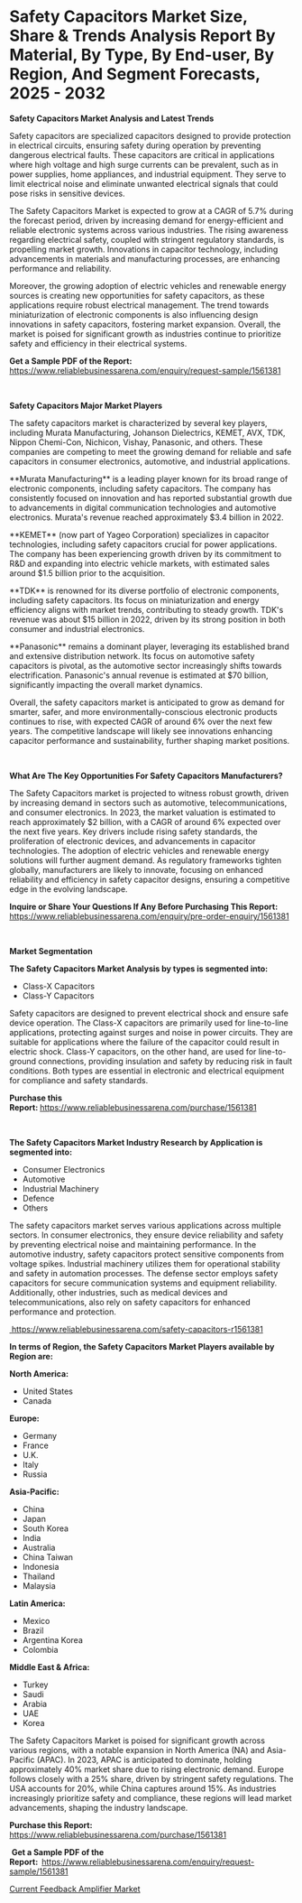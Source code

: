 <p><h1>Safety Capacitors Market Size, Share & Trends Analysis Report By Material, By Type, By End-user, By Region, And Segment Forecasts, 2025 - 2032</h1></p><p><strong>Safety Capacitors Market Analysis and Latest Trends</strong></p>
<p><p>Safety capacitors are specialized capacitors designed to provide protection in electrical circuits, ensuring safety during operation by preventing dangerous electrical faults. These capacitors are critical in applications where high voltage and high surge currents can be prevalent, such as in power supplies, home appliances, and industrial equipment. They serve to limit electrical noise and eliminate unwanted electrical signals that could pose risks in sensitive devices.</p><p>The Safety Capacitors Market is expected to grow at a CAGR of 5.7% during the forecast period, driven by increasing demand for energy-efficient and reliable electronic systems across various industries. The rising awareness regarding electrical safety, coupled with stringent regulatory standards, is propelling market growth. Innovations in capacitor technology, including advancements in materials and manufacturing processes, are enhancing performance and reliability.</p><p>Moreover, the growing adoption of electric vehicles and renewable energy sources is creating new opportunities for safety capacitors, as these applications require robust electrical management. The trend towards miniaturization of electronic components is also influencing design innovations in safety capacitors, fostering market expansion. Overall, the market is poised for significant growth as industries continue to prioritize safety and efficiency in their electrical systems.</p></p>
<p><strong>Get a Sample PDF of the Report:&nbsp;</strong> <a href="https://www.reliablebusinessarena.com/enquiry/request-sample/1561381?utm_campaign=2532&utm_medium=2&utm_source=Github&utm_content=ia&utm_term=06042025&utm_id=safety-capacitors">https://www.reliablebusinessarena.com/enquiry/request-sample/1561381</a></p>
<p>&nbsp;</p>
<p><strong>Safety Capacitors Major Market Players</strong></p>
<p><p>The safety capacitors market is characterized by several key players, including Murata Manufacturing, Johanson Dielectrics, KEMET, AVX, TDK, Nippon Chemi-Con, Nichicon, Vishay, Panasonic, and others. These companies are competing to meet the growing demand for reliable and safe capacitors in consumer electronics, automotive, and industrial applications.</p><p>**Murata Manufacturing** is a leading player known for its broad range of electronic components, including safety capacitors. The company has consistently focused on innovation and has reported substantial growth due to advancements in digital communication technologies and automotive electronics. Murata's revenue reached approximately $3.4 billion in 2022.</p><p>**KEMET** (now part of Yageo Corporation) specializes in capacitor technologies, including safety capacitors crucial for power applications. The company has been experiencing growth driven by its commitment to R&D and expanding into electric vehicle markets, with estimated sales around $1.5 billion prior to the acquisition.</p><p>**TDK** is renowned for its diverse portfolio of electronic components, including safety capacitors. Its focus on miniaturization and energy efficiency aligns with market trends, contributing to steady growth. TDK's revenue was about $15 billion in 2022, driven by its strong position in both consumer and industrial electronics.</p><p>**Panasonic** remains a dominant player, leveraging its established brand and extensive distribution network. Its focus on automotive safety capacitors is pivotal, as the automotive sector increasingly shifts towards electrification. Panasonic's annual revenue is estimated at $70 billion, significantly impacting the overall market dynamics.</p><p>Overall, the safety capacitors market is anticipated to grow as demand for smarter, safer, and more environmentally-conscious electronic products continues to rise, with expected CAGR of around 6% over the next few years. The competitive landscape will likely see innovations enhancing capacitor performance and sustainability, further shaping market positions.</p></p>
<p>&nbsp;</p>
<p><strong>What Are The Key Opportunities For Safety Capacitors Manufacturers?</strong></p>
<p><p>The Safety Capacitors market is projected to witness robust growth, driven by increasing demand in sectors such as automotive, telecommunications, and consumer electronics. In 2023, the market valuation is estimated to reach approximately $2 billion, with a CAGR of around 6% expected over the next five years. Key drivers include rising safety standards, the proliferation of electronic devices, and advancements in capacitor technologies. The adoption of electric vehicles and renewable energy solutions will further augment demand. As regulatory frameworks tighten globally, manufacturers are likely to innovate, focusing on enhanced reliability and efficiency in safety capacitor designs, ensuring a competitive edge in the evolving landscape.</p></p>
<p><strong>Inquire or Share Your Questions If Any Before Purchasing This Report:</strong> <a href="https://www.reliablebusinessarena.com/enquiry/pre-order-enquiry/1561381?utm_campaign=2532&utm_medium=2&utm_source=Github&utm_content=ia&utm_term=06042025&utm_id=safety-capacitors">https://www.reliablebusinessarena.com/enquiry/pre-order-enquiry/1561381</a></p>
<p>&nbsp;</p>
<p><strong>Market Segmentation</strong></p>
<p><strong>The Safety Capacitors Market Analysis by types is segmented into:</strong></p>
<p><ul><li>Class-X Capacitors</li><li>Class-Y Capacitors</li></ul></p>
<p><p>Safety capacitors are designed to prevent electrical shock and ensure safe device operation. The Class-X capacitors are primarily used for line-to-line applications, protecting against surges and noise in power circuits. They are suitable for applications where the failure of the capacitor could result in electric shock. Class-Y capacitors, on the other hand, are used for line-to-ground connections, providing insulation and safety by reducing risk in fault conditions. Both types are essential in electronic and electrical equipment for compliance and safety standards.</p></p>
<p><strong>Purchase this Report:&nbsp;</strong><a href="https://www.reliablebusinessarena.com/purchase/1561381?utm_campaign=2532&utm_medium=2&utm_source=Github&utm_content=ia&utm_term=06042025&utm_id=safety-capacitors">https://www.reliablebusinessarena.com/purchase/1561381</a></p>
<p>&nbsp;</p>
<p><strong>The Safety Capacitors Market Industry Research by Application is segmented into:</strong></p>
<p><ul><li>Consumer Electronics</li><li>Automotive</li><li>Industrial Machinery</li><li>Defence</li><li>Others</li></ul></p>
<p><p>The safety capacitors market serves various applications across multiple sectors. In consumer electronics, they ensure device reliability and safety by preventing electrical noise and maintaining performance. In the automotive industry, safety capacitors protect sensitive components from voltage spikes. Industrial machinery utilizes them for operational stability and safety in automation processes. The defense sector employs safety capacitors for secure communication systems and equipment reliability. Additionally, other industries, such as medical devices and telecommunications, also rely on safety capacitors for enhanced performance and protection.</p></p>
<p><a href="https://www.reliablebusinessarena.com/safety-capacitors-r1561381?utm_campaign=2532&utm_medium=2&utm_source=Github&utm_content=ia&utm_term=06042025&utm_id=safety-capacitors">&nbsp;https://www.reliablebusinessarena.com/safety-capacitors-r1561381</a></p>
<p><strong>In terms of Region, the Safety Capacitors Market Players available by Region are:</strong></p>
<p>
    <p> <strong> North America: </strong>
        <ul>
            <li>United States</li>
            <li>Canada</li>
        </ul>
        </p> 
    <p> <strong> Europe: </strong>
        <ul>
            <li>Germany</li>
            <li>France</li>
            <li>U.K.</li>
            <li>Italy</li>
            <li>Russia</li>
        </ul>
        </p> 
    <p> <strong> Asia-Pacific: </strong>
        <ul>
            <li>China</li>
            <li>Japan</li>
            <li>South Korea</li>
            <li>India</li>
            <li>Australia</li>
            <li>China Taiwan</li>
            <li>Indonesia</li>
            <li>Thailand</li>
            <li>Malaysia</li>
        </ul>
        </p> 
    <p> <strong> Latin America: </strong>
        <ul>
            <li>Mexico</li>
            <li>Brazil</li>
            <li>Argentina Korea</li>
            <li>Colombia</li>
        </ul>
        </p> 
    <p> <strong> Middle East & Africa: </strong>
        <ul>
            <li>Turkey</li>
            <li>Saudi</li>
            <li>Arabia</li>
            <li>UAE</li>
            <li>Korea</li>
        </ul>
    </p>
    </p>
<p><p>The Safety Capacitors Market is poised for significant growth across various regions, with a notable expansion in North America (NA) and Asia-Pacific (APAC). In 2023, APAC is anticipated to dominate, holding approximately 40% market share due to rising electronic demand. Europe follows closely with a 25% share, driven by stringent safety regulations. The USA accounts for 20%, while China captures around 15%. As industries increasingly prioritize safety and compliance, these regions will lead market advancements, shaping the industry landscape.</p></p>
<p><strong>Purchase this Report: </strong><a href="https://www.reliablebusinessarena.com/purchase/1561381?utm_campaign=2532&utm_medium=2&utm_source=Github&utm_content=ia&utm_term=06042025&utm_id=safety-capacitors">https://www.reliablebusinessarena.com/purchase/1561381</a></p>
<p>&nbsp;<strong>Get a Sample PDF of the Report:&nbsp;&nbsp;</strong><a href="https://www.reliablebusinessarena.com/enquiry/request-sample/1561381?utm_campaign=2532&utm_medium=2&utm_source=Github&utm_content=ia&utm_term=06042025&utm_id=safety-capacitors">https://www.reliablebusinessarena.com/enquiry/request-sample/1561381</a></p>
<p><strong></strong></p>
<p><p><a href="https://github.com/mayabungard8092/Market-Research-Report-List-1/blob/main/current-feedback-amplifier-market.md?utm_campaign=2532&utm_medium=2&utm_source=Github&utm_content=ia&utm_term=06042025&utm_id=safety-capacitors">Current Feedback Amplifier Market</a></p></p>